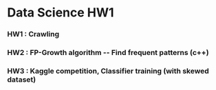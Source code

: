 # Data Science HW1

### HW1 : Crawling
### HW2 : FP-Growth algorithm -- Find frequent patterns (c++)
### HW3 : Kaggle competition, Classifier training (with skewed dataset)
